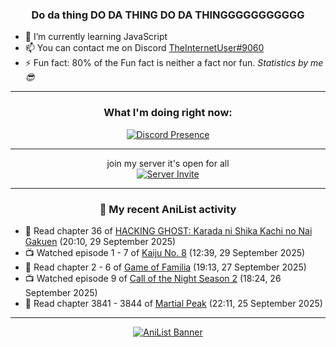 <div align="center">

### Do da thing DO DA THING DO DA THINGGGGGGGGGGG
</div>

- 🌱 I’m currently learning JavaScript
- 📫 You can contact me on Discord [TheInternetUser#9060](https://discord.com/users/534117072796385300)
- ⚡ Fun fact: 80% of the Fun fact is neither a fact nor fun. _Statistics by me 😎_
<hr>

<div align="center">

### What I'm doing right now:
[![Discord Presence](https://lanyard.cnrad.dev/api/534117072796385300)](https://discord.com/users/534117072796385300)
<hr>

join my server it's open for all <br>
[![Server Invite](https://invidget.switchblade.xyz/bfYgVHxrSs)](https://discord.gg/bfYgVHxrSs)

<hr>
  
### 🌸 My recent AniList activity

</div>

<!-- ANILIST_ACTIVITY:start -->

-   📖 Read chapter 36 of [HACKING GHOST: Karada ni Shika Kachi no Nai Gakuen](https://anilist.co/manga/186922) (20:10, 29 September 2025)
-   📺 Watched episode 1 - 7 of [Kaiju No. 8](https://anilist.co/anime/153288) (12:39, 29 September 2025)
-   📖 Read chapter 2 - 6 of [Game of Familia](https://anilist.co/manga/104033) (19:13, 27 September 2025)
-   📺 Watched episode 9 of [Call of the Night Season 2](https://anilist.co/anime/175914) (18:24, 26 September 2025)
-   📖 Read chapter 3841 - 3844 of [Martial Peak](https://anilist.co/manga/104494) (22:11, 25 September 2025)

<!-- ANILIST_ACTIVITY:end -->
<hr>

<div align="center">

[![AniList Banner](https://img.anili.st/User/929966)](https://anilist.co/user/TheInternetUser)

<!-- ![Profile views](https://gpvc.arturio.dev/TheInternetUse7) Since 2023-01-09 -->
<br>


</div>
